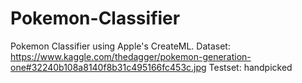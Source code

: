 # Pokemon-Classifier
Pokemon Classifier using Apple's CreateML.
Dataset: https://www.kaggle.com/thedagger/pokemon-generation-one#32240b108a8140f8b31c495166fc453c.jpg
Testset: handpicked


